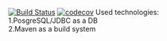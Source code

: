 [![Build Status](https://travis-ci.org/DenisViskov/grabber.svg?branch=master)](https://travis-ci.org/DenisViskov/grabber)
[![codecov](https://codecov.io/gh/DenisViskov/grabber/branch/master/graph/badge.svg)](https://codecov.io/gh/DenisViskov/grabber)
Used technologies:<br>
1.PosgreSQL/JDBC as a DB<br>
2.Maven as a build system<br>
